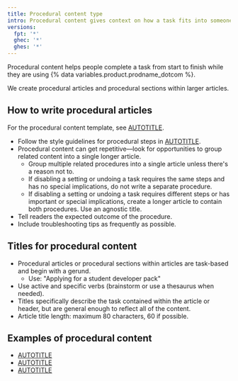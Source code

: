 ```yaml
---
title: Procedural content type
intro: Procedural content gives context on how a task fits into someone's larger goal.
versions:
  fpt: '*'
  ghec: '*'
  ghes: '*'
---
```


Procedural content helps people complete a task from start to finish while they are using {% data variables.product.prodname_dotcom %}.

We create procedural articles and procedural sections within larger articles.

## How to write procedural articles

For the procedural content template, see [AUTOTITLE](/contributing/writing-for-github-docs/templates#procedural-article-template).

* Follow the style guidelines for procedural steps in [AUTOTITLE](/contributing/style-guide-and-content-model/style-guide#procedural-steps).
* Procedural content can get repetitive––look for opportunities to group related content into a single longer article.
  * Group multiple related procedures into a single article unless there's a reason not to.
  * If disabling a setting or undoing a task requires the same steps and has no special implications, do not write a separate procedure.
  * If disabling a setting or undoing a task requires different steps or has important or special implications, create a longer article to contain both procedures. Use an agnostic title.
* Tell readers the expected outcome of the procedure.
* Include troubleshooting tips as frequently as possible.

## Titles for procedural content

* Procedural articles or procedural sections within articles are task-based and begin with a gerund.
  * Use: "Applying for a student developer pack"
* Use active and specific verbs (brainstorm or use a thesaurus when needed).
* Titles specifically describe the task contained within the article or header, but are general enough to reflect all of the content.
* Article title length: maximum 80 characters, 60 if possible.

## Examples of procedural content

* [AUTOTITLE](/free-pro-team@latest/billing/managing-your-github-billing-settings/adding-information-to-your-receipts)
* [AUTOTITLE](/enterprise-cloud@latest/admin/user-management/managing-users-in-your-enterprise/inviting-people-to-manage-your-enterprise)
* [AUTOTITLE](/actions/using-workflows/using-starter-workflows)

